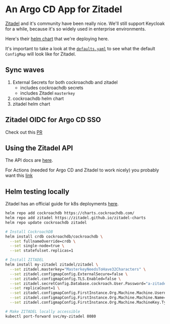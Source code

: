 # An Argo CD App for Zitadel

[Zitadel](https://github.com/zitadel/zitadel/tree/main) and it's community have been really nice. We'll still support Keycloak for a while, because it's so widely used in enterprise environments.

Here's their [helm chart](https://github.com/zitadel/zitadel-charts/tree/main) that we're deploying here.

It's important to take a look at the [`defaults.yaml`](https://github.com/zitadel/zitadel/blob/main/cmd/defaults.yaml) to see what the default `ConfigMap` will look like for Zitadel.

## Sync waves
1. External Secrets for both cockroachdb and zitadel
   - includes cockroachdb secrets
   - includes Zitadel `masterkey`
2. cockroachdb helm chart
3. zitadel helm chart

## Zitadel OIDC for Argo CD SSO
Check out this [PR](https://github.com/argoproj/argo-cd/pull/15029)

## Using the Zitadel API

The API docs are [here](https://zitadel.com/docs/category/apis).

For Actions (needed for Argo CD and Zitadel to work nicely) you probably want this [link](https://zitadel.com/docs/category/apis/resources/mgmt/actions)

## Helm testing locally

Zitadel has an official guide for k8s deployments [here](https://zitadel.com/docs/self-hosting/deploy/kubernetes).

```bash
helm repo add cockroachdb https://charts.cockroachdb.com/
helm repo add zitadel https://zitadel.github.io/zitadel-charts
helm repo update cockroachdb zitadel

# Install CockroachDB
helm install crdb cockroachdb/cockroachdb \
  --set fullnameOverride=crdb \
  --set single-node=true \
  --set statefulset.replicas=1

# Install ZITADEL
helm install my-zitadel zitadel/zitadel \
  --set zitadel.masterkey="MasterkeyNeedsToHave32Characters" \
  --set zitadel.configmapConfig.ExternalSecure=false \
  --set zitadel.configmapConfig.TLS.Enabled=false \
  --set zitadel.secretConfig.Database.cockroach.User.Password="a-zitadel-db-user-password" \
  --set replicaCount=1 \
  --set zitadel.configmapConfig.FirstInstance.Org.Machine.Machine.Username="zitadel-admin-sa" \
  --set zitadel.configmapConfig.FirstInstance.Org.Machine.Machine.Name="Admin" \
  --set zitadel.configmapConfig.FirstInstance.Org.Machine.MachineKey.Type=1

# Make ZITADEL locally accessible
kubectl port-forward svc/my-zitadel 8080
```
